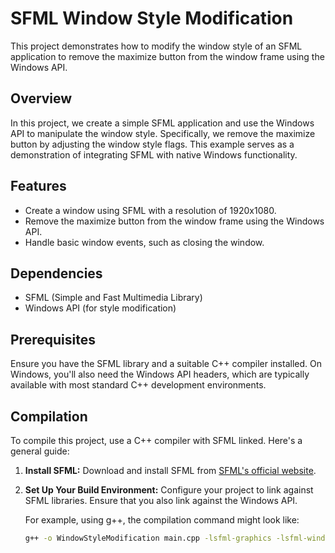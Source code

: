 # SFML Window Style Modification

This project demonstrates how to modify the window style of an SFML application to remove the maximize button from the window frame using the Windows API.

## Overview

In this project, we create a simple SFML application and use the Windows API to manipulate the window style. Specifically, we remove the maximize button by adjusting the window style flags. This example serves as a demonstration of integrating SFML with native Windows functionality.

## Features

- Create a window using SFML with a resolution of 1920x1080.
- Remove the maximize button from the window frame using the Windows API.
- Handle basic window events, such as closing the window.

## Dependencies

- SFML (Simple and Fast Multimedia Library)
- Windows API (for style modification)

## Prerequisites

Ensure you have the SFML library and a suitable C++ compiler installed. On Windows, you'll also need the Windows API headers, which are typically available with most standard C++ development environments.

## Compilation

To compile this project, use a C++ compiler with SFML linked. Here's a general guide:

1. **Install SFML:** Download and install SFML from [SFML's official website](https://www.sfml-dev.org/download.php).
2. **Set Up Your Build Environment:** Configure your project to link against SFML libraries. Ensure that you also link against the Windows API.

   For example, using g++, the compilation command might look like:

   ```sh
   g++ -o WindowStyleModification main.cpp -lsfml-graphics -lsfml-window -lsfml-system

